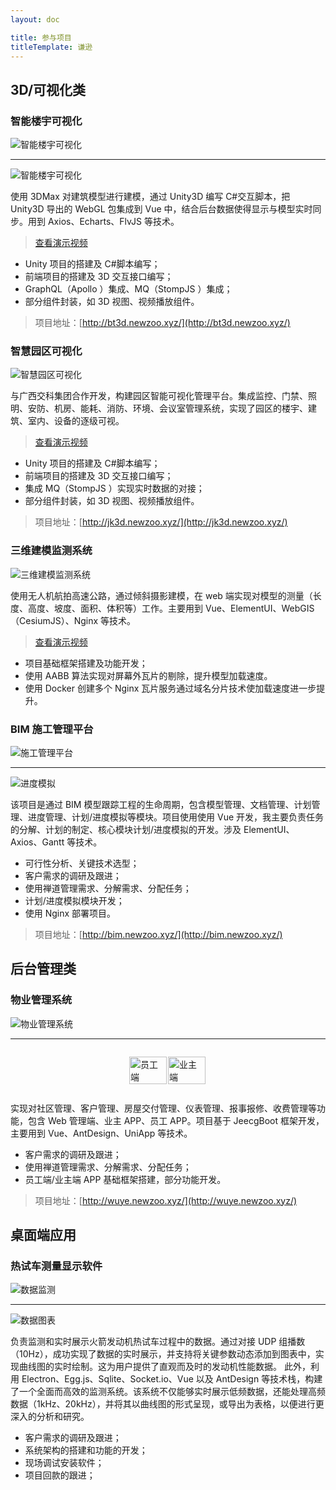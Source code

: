 ```yaml
---
layout: doc

title: 参与项目
titleTemplate: 谦逊
---
```


## 3D/可视化类

### 智能楼宇可视化

![智能楼宇可视化](/assets/images/prj_bt3d_01.png "智能楼宇可视化")

---

![智能楼宇可视化](/assets/images/prj_bt3d_02.png "智能楼宇可视化")

使用 3DMax 对建筑模型进行建模，通过 Unity3D 编写 C#交互脚本，把 Unity3D 导出的 WebGL 包集成到 Vue 中，结合后台数据使得显示与模型实时同步。用到 Axios、Echarts、FlvJS 等技术。

> <a href="/assets/media/building.mp4" target="_blank">查看演示视频</a>

- Unity 项目的搭建及 C#脚本编写；
- 前端项目的搭建及 3D 交互接口编写；
- GraphQL（Apollo ）集成、MQ（StompJS ）集成；
- 部分组件封装，如 3D 视图、视频播放组件。

> 项目地址：[http://bt3d.newzoo.xyz/](http://bt3d.newzoo.xyz/)

### 智慧园区可视化

![智慧园区可视化](/assets/images/prj_jk3d_01.png "智慧园区可视化")

与广西交科集团合作开发，构建园区智能可视化管理平台。集成监控、门禁、照明、安防、机房、能耗、消防、环境、会议室管理系统，实现了园区的楼宇、建筑、室内、设备的逐级可视。

> <a href="/assets/media/park.mp4" target="_blank">查看演示视频</a>

- Unity 项目的搭建及 C#脚本编写；
- 前端项目的搭建及 3D 交互接口编写；
- 集成 MQ（StompJS ）实现实时数据的对接；
- 部分组件封装，如 3D 视图、视频播放组件。

> 项目地址：[http://jk3d.newzoo.xyz/](http://jk3d.newzoo.xyz/)

### 三维建模监测系统

![三维建模监测系统](/assets/images/prj_gis_01.png "三维建模监测系统")

使用无人机航拍高速公路，通过倾斜摄影建模，在 web 端实现对模型的测量（长度、高度、坡度、面积、体积等）工作。主要用到 Vue、ElementUI、WebGIS（CesiumJS）、Nginx 等技术。

> <a href="/assets/media/webkit.mp4" target="_blank">查看演示视频</a>

- 项目基础框架搭建及功能开发；
- 使用 AABB 算法实现对屏幕外瓦片的剔除，提升模型加载速度。
- 使用 Docker 创建多个 Nginx 瓦片服务通过域名分片技术使加载速度进一步提升。

### BIM 施工管理平台

![施工管理平台](/assets/images/prj_bim_01.png "施工管理平台")

---

![进度模拟](/assets/images/prj_bim_02.png "进度模拟")

该项目是通过 BIM 模型跟踪工程的生命周期，包含模型管理、文档管理、计划管理、进度管理、计划/进度模拟等模块。项目使用使用 Vue 开发，我主要负责任务的分解、计划的制定、核心模块计划/进度模拟的开发。涉及 ElementUI、Axios、Gantt 等技术。

- 可行性分析、关键技术选型；
- 客户需求的调研及跟进；
- 使用禅道管理需求、分解需求、分配任务；
- 计划/进度模拟模块开发；
- 使用 Nginx 部署项目。

> 项目地址：[http://bim.newzoo.xyz/](http://bim.newzoo.xyz/)

## 后台管理类

### 物业管理系统

![物业管理系统](/assets/images/prj_wy_01.png "物业管理系统")

---

<div
style="display: flex; justify-content: center; align-items: center;">

<img src="/assets/images/prj_wy_02.png" alt="员工端"
style="width:98%">

<img src="/assets/images/prj_wy_03.png" alt="业主端"
style="width:98%">

</div>

实现对社区管理、客户管理、房屋交付管理、仪表管理、报事报修、收费管理等功能，包含 Web 管理端、业主 APP、员工 APP。项目基于 JeecgBoot 框架开发，主要用到 Vue、AntDesign、UniApp 等技术。

- 客户需求的调研及跟进；
- 使用禅道管理需求、分解需求、分配任务；
- 员工端/业主端 APP 基础框架搭建，部分功能开发。

> 项目地址：[http://wuye.newzoo.xyz/](http://wuye.newzoo.xyz/)

## 桌面端应用

### 热试车测量显示软件

![数据监测](/assets/images/prj_xintai_01.png "数据监测")

---

![数据图表](/assets/images/prj_xintai_02.png "数据图表")

负责监测和实时展示火箭发动机热试车过程中的数据。通过对接 UDP 组播数（10Hz），成功实现了数据的实时展示，并支持将关键参数动态添加到图表中，实现曲线图的实时绘制。这为用户提供了直观而及时的发动机性能数据。
此外，利用 Electron、Egg.js、Sqlite、Socket.io、Vue 以及 AntDesign 等技术栈，构建了一个全面而高效的监测系统。该系统不仅能够实时展示低频数据，还能处理高频数据（1kHz、20kHz），并将其以曲线图的形式呈现，或导出为表格，以便进行更深入的分析和研究。

- 客户需求的调研及跟进；
- 系统架构的搭建和功能的开发；
- 现场调试安装软件；
- 项目回款的跟进；

